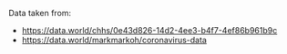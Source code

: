 Data taken from:
- https://data.world/chhs/0e43d826-14d2-4ee3-b4f7-4ef86b961b9c
- https://data.world/markmarkoh/coronavirus-data
